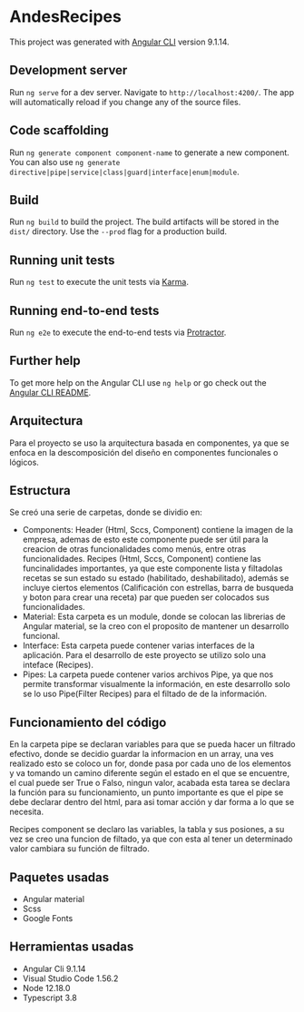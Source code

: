# AndesRecipes

This project was generated with [Angular CLI](https://github.com/angular/angular-cli) version 9.1.14.

## Development server

Run `ng serve` for a dev server. Navigate to `http://localhost:4200/`. The app will automatically reload if you change any of the source files.

## Code scaffolding

Run `ng generate component component-name` to generate a new component. You can also use `ng generate directive|pipe|service|class|guard|interface|enum|module`.

## Build

Run `ng build` to build the project. The build artifacts will be stored in the `dist/` directory. Use the `--prod` flag for a production build.

## Running unit tests

Run `ng test` to execute the unit tests via [Karma](https://karma-runner.github.io).

## Running end-to-end tests

Run `ng e2e` to execute the end-to-end tests via [Protractor](http://www.protractortest.org/).

## Further help

To get more help on the Angular CLI use `ng help` or go check out the [Angular CLI README](https://github.com/angular/angular-cli/blob/master/README.md).

## Arquitectura

Para el proyecto se uso la arquitectura basada en componentes, ya que se enfoca en la descomposición del diseño en componentes funcionales o lógicos.

## Estructura

Se creó una serie de carpetas, donde se dividio en:

- Components: Header (Html, Sccs, Component) contiene la imagen de la empresa, ademas de esto este componente puede ser útil para la creacion de otras funcionalidades como menús, entre otras funcionalidades. Recipes (Html, Sccs, Component) contiene las funcinalidades importantes, ya que este componente  lista y filtadolas recetas se sun estado su estado (habilitado, deshabilitado), además se incluye ciertos elementos (Calificación con estrellas, barra de busqueda y boton para crear una receta) par que pueden ser colocados sus funcionalidades.
- Material: Esta carpeta es un module, donde se colocan las librerias de Angular material, se la creo con el proposito de mantener un desarrollo funcional.
- Interface: Esta carpeta puede contener varias interfaces de la aplicación. Para el desarrollo de este proyecto se utilizo solo una inteface (Recipes).
- Pipes: La carpeta puede contener varios archivos Pipe, ya que nos permite transformar visualmente la información, en este desarrollo solo se lo uso Pipe(Filter Recipes) para el filtado de de la información.

## Funcionamiento del código

En la carpeta pipe se declaran variables para que se pueda hacer un filtrado efectivo, donde se decidio guardar la informacion en un array, una ves realizado esto se coloco un for, donde pasa por cada uno de los elementos y va tomando un camino diferente según el estado en el que se encuentre, el cual puede ser True o Falso, ningun valor, acabada esta tarea se declara la función para su funcionamiento, un punto importante es que el pipe se debe declarar dentro del html, para asi tomar acción y dar forma a lo que se necesita.

Recipes component se declaro las variables, la tabla y sus posiones, a su vez se creo una funcion de filtado, ya que con esta al tener un determinado valor cambiara su función de filtrado.


## Paquetes usadas

- Angular material
- Scss
- Google Fonts

## Herramientas usadas

- Angular Cli 9.1.14
- Visual Studio Code 1.56.2 
- Node 12.18.0
- Typescript 3.8


